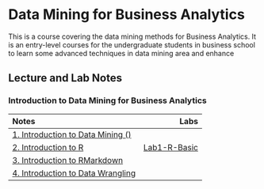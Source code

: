 # Data Mining for Business Analytics

This is a course covering the data mining methods for Business Analytics. It is an entry-level courses for the undergraduate students in business school to learn some advanced techniques in data mining area and enhance 

## Lecture and Lab Notes

### Introduction to Data Mining for Business Analytics

| Notes                                                       | Labs                                |
|:------------------------------------------------------------|------------------------------------:|
| [1. Introduction to Data Mining ()]()                       |                                     |
| [2. Introduction to R](lab/1-IntroR.html)                   |[Lab1-R-Basic](lab/Lab1-R-Basic.html)|
| [3. Introduction to RMarkdown](lecture/1-IntroMarkdown.html)|                                     |
| [4. Introduction to Data Wrangling](lecture/2-Data-Wrangling.html)    |                                     |

<a id="bottom"></a>

